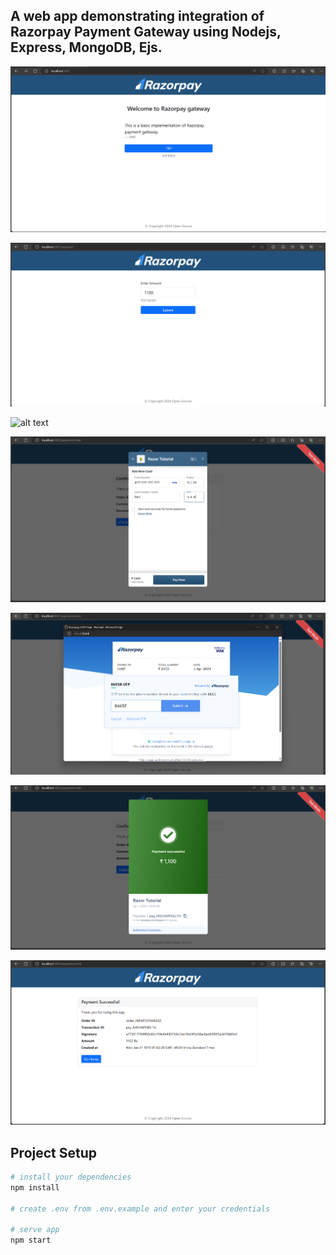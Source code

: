 ## A web app demonstrating integration of Razorpay Payment Gateway using Nodejs, Express, MongoDB, Ejs.

![alt text](https://github.com/ravi-ivar-7/Razorpay-Node/blob/master/docs/images/Home_Page.png?raw=true)

![alt text](https://github.com/ravi-ivar-7/Razorpay-Node/blob/master/docs/images/Order_Page.png?raw=true)

![alt text](https://github.com/ravi-ivar-7/Razorpay-Node/blob/master/docs/images/Checkout_page.png?raw=true)

![alt text](https://github.com/ravi-ivar-7/Razorpay-Node/blob/master/docs/images/Making_payment.png?raw=true)

![alt text](https://github.com/ravi-ivar-7/Razorpay-Node/blob/master/docs/images/Payment_otp.png?raw=true)

![alt text](https://github.com/ravi-ivar-7/Razorpay-Node/blob/master/docs/images/Payment_Successfull.png?raw=true)

![alt text](https://github.com/ravi-ivar-7/Razorpay-Node/blob/master/docs/images/Payment_Details.png?raw=true)


## Project Setup
``` bash
# install your dependencies
npm install

# create .env from .env.example and enter your credentials

# serve app
npm start
```
